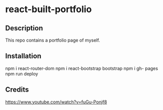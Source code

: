 # react-built-portfolio

## Description

This repo contains a portfolio page of myself.

## Installation

npm i react-router-dom
npm i react-bootstrap bootstrap
npm i gh- pages
npm run deploy

## Credits

https://www.youtube.com/watch?v=fuGu-Ponjf8